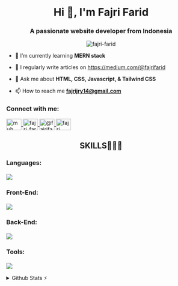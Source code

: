 <h1 align="center">Hi 👋, I'm Fajri Farid</h1>
<h3 align="center">A passionate website developer from Indonesia</h3>

<p align="center"> <img src="https://komarev.com/ghpvc/?username=fajri-farid&label=Profile%20views&color=0e75b6&style=flat" alt="fajri-farid" /> </p>

- 🌱 I’m currently learning **MERN stack**

- 📝 I regularly write articles on https://medium.com/@fajrifarid

- 💬 Ask me about **HTML, CSS, Javascript, & Tailwind CSS**

- 📫 How to reach me **fajrijry14@gmail.com**

<h3 align="left">Connect with me:</h3>
<p align="left">
  <a href="https://www.linkedin.com/in/muh-fajri-farid-aaa0581b8/" target="_blank">
    <img align="center" src="https://raw.githubusercontent.com/rahuldkjain/github-profile-readme-generator/master/src/images/icons/Social/linked-in-alt.svg" alt="muh. fajri farid" height="30" width="40"   title="Connect with me on LinkedIn"/>
</a>
  <a href="https://www.instagram.com/fajri_farid/" target="blank">
    <img align="center" src="https://raw.githubusercontent.com/rahuldkjain/github-profile-readme-generator/master/src/images/icons/Social/instagram.svg" alt="fajri_farid" height="30" width="40" title="Follow me on Instagram" />
  </a>
  <a href="https://medium.com/@fajrifarid" target="blank">
    <img align="center" src="https://upload.wikimedia.org/wikipedia/commons/thumb/e/ec/Medium_logo_Monogram.svg/1200px-Medium_logo_Monogram.svg.png" alt="@fajrifarid" height="30" width="40" title="Read my articles on Medium" />
  </a>
  <a href="https://www.youtube.com/@fajri_farid" target="blank">
    <img align="center" src="https://raw.githubusercontent.com/rahuldkjain/github-profile-readme-generator/master/src/images/icons/Social/youtube.svg" alt="fajri farid" height="30" width="40" title="Watch my videos on YouTube"/>
  </a>
</p>
<div align="center">
<h2>SKILLS🧑🏻‍💻</h3>
</div>
<h3 align="left">Languages:</h3>
<p align="left" style="margin-top: 20px;">
  <a href="https://skillicons.dev">
    <img src="https://skillicons.dev/icons?i=c,js,python" />
  </a> 
</p>

<h3 align="left">Front-End:</h3>
<p align="left" style="margin-top: 20px;">
  <a href="https://skillicons.dev">
    <img src="https://skillicons.dev/icons?i=html,css,js,react,bootstrap,tailwind,nextjs" />
  </a>
</p>

<h3 align="left">Back-End:</h3>
<p align="left" style="margin-top: 20px;">
  <a href="https://skillicons.dev">
    <img src="https://skillicons.dev/icons?i=nodejs,mysql,postgres" />
  </a>
</p>

<h3 align="left">Tools:</h3>
<p align="left" style="margin-top: 20px;">
 <a href="https://skillicons.dev">
    <img src="https://skillicons.dev/icons?i=git,github,postman,figma" />
  </a>
</p>




<details>
  <summary> Github Stats ⚡</summary>
  
  <a href="#">![Github stats](https://github-readme-stats.vercel.app/api?username=fajri-farid&theme=blueberry&count_private=true&hide_border=true&line_height=20)</a>
  <a href="#">![Top Langs](https://github-readme-stats.vercel.app/api/top-langs/?username=fajri-farid&layout=compact&theme=blueberry&count_private=true&hide_border=true)</a>

  <p align="left" style="margin-top: 40px;">
    <img src="https://github-readme-streak-stats.herokuapp.com/?user=fajri-farid&theme=tokyonight" alt="fajri-farid" />
  </p>
</details>
